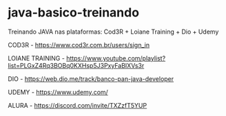 # java-basico-treinando
Treinando JAVA nas plataformas: Cod3R + Loiane Training + Dio + Udemy

COD3R - https://www.cod3r.com.br/users/sign_in

LOIANE TRAINING - https://www.youtube.com/playlist?list=PLGxZ4Rq3BOBq0KXHsp5J3PxyFaBIXVs3r

DIO - https://web.dio.me/track/banco-pan-java-developer

UDEMY - https://www.udemy.com/

ALURA - https://discord.com/invite/TXZzfT5YUP

